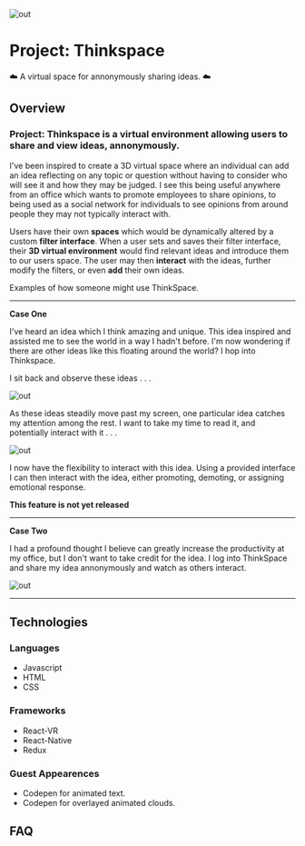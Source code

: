 

![out](https://user-images.githubusercontent.com/27021764/34580061-87fc5ace-f159-11e7-8453-272fbda16a4b.png)
# Project: Thinkspace
:cloud: A virtual space for annonymously sharing ideas. :cloud:

## Overview
 
<h3>Project: Thinkspace is a virtual environment allowing users to share and view ideas, annonymously.</h3>

I've been inspired to create a 3D virtual space where an individual can add an idea reflecting on any topic or question without having to consider who will see it and how they may be judged. I see this being useful anywhere from an office which wants to promote employees to share opinions, to being used as a social network for individuals to see opinions from around people they may not typically interact with. 

Users have their own **spaces** which would be dynamically altered by a custom **filter interface**. When a user sets and saves their filter interface, their **3D virtual environment** would find relevant ideas and introduce them to our users space. The user may then **interact** with the ideas, further modify the filters, or even **add** their own ideas. 

Examples of how someone might use ThinkSpace.

------------------------------------------------------------------------------------
**Case One**

I've heard an idea which I think amazing and unique. This idea inspired and assisted me to see the world in a way I hadn't before. I'm now wondering if there are other ideas like this floating around the world? I hop into Thinkspace.

I sit back and observe these ideas . . .

![out](https://user-images.githubusercontent.com/27021764/34579187-f1b288c0-f155-11e7-83f3-0c18b24929a1.gif)

As these ideas steadily move past my screen, one particular idea catches my attention among the rest. I want to take my time to read it, and potentially interact with it . . . 

![out](https://user-images.githubusercontent.com/27021764/34580783-30235052-f15c-11e7-8ec8-2ade21c7d7d2.gif)

I now have the flexibility to interact with this idea. Using a provided interface I can then interact with the idea, either promoting, demoting, or assigning emotional response.

**This feature is not yet released** 

------------------------------------------------------------------------------------
**Case Two**

I had a profound thought I believe can greatly increase the productivity at my office, but I don't want to take credit for the idea. I log into ThinkSpace and share my idea annonymously and watch as others interact. 

![out](https://user-images.githubusercontent.com/27021764/34581609-16e916a0-f15f-11e7-9209-d9babab4cd9e.gif)

------------------------------------------------------------------------------------

## Technologies

### Languages
* Javascript
* HTML
* CSS

### Frameworks
* React-VR
* React-Native
* Redux

### Guest Appearences
* Codepen for animated text.
* Codepen for overlayed animated clouds.

## FAQ



